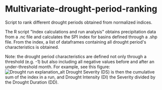 # Multivariate-drought-period-ranking
Script to rank different drought periods obtained from normalized indices.

The R script "Index calculations and run analysis" obtains precipitation data from a .nc file and calculates the SPI index for basins defined through a .shp file. From the index, a list of dataframes containing all drought period's characteristics is obtained.

Note: the drought period characteristics are defined not only through a threshold (e.g. -1) but also including all negative values before and after an under-threshold month. For example, see this figure:
![Drought run explanation_alt](https://github.com/user-attachments/assets/83307b00-15d0-4e93-9d14-2047148d56e4)
Drought Severity (DS) is then the cumulative sum of the index in a run, and Drought Intensity (DI) the Severity divided by the Drought Duration (DD).
